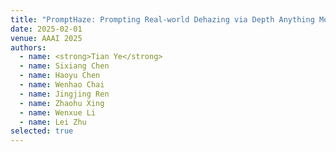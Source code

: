 ```yaml
---
title: "PromptHaze: Prompting Real-world Dehazing via Depth Anything Model"
date: 2025-02-01
venue: AAAI 2025
authors:
  - name: <strong>Tian Ye</strong>
  - name: Sixiang Chen
  - name: Haoyu Chen
  - name: Wenhao Chai
  - name: Jingjing Ren
  - name: Zhaohu Xing
  - name: Wenxue Li
  - name: Lei Zhu
selected: true
---
```



